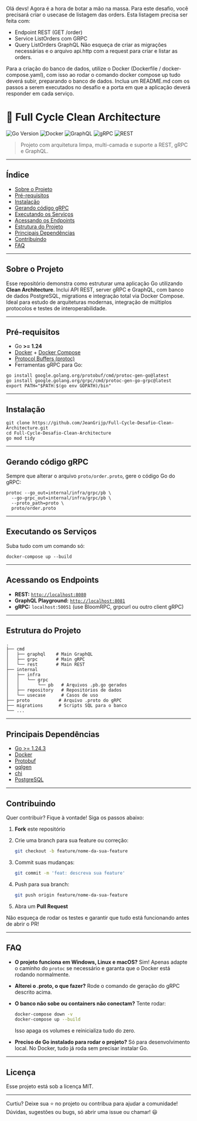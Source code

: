 Olá devs!
Agora é a hora de botar a mão na massa. Para este desafio, você precisará criar o usecase de listagem das orders.
Esta listagem precisa ser feita com:
- Endpoint REST (GET /order)
- Service ListOrders com GRPC
- Query ListOrders GraphQL
Não esqueça de criar as migrações necessárias e o arquivo api.http com a request para criar e listar as orders.

Para a criação do banco de dados, utilize o Docker (Dockerfile / docker-compose.yaml), com isso ao rodar o comando docker compose up tudo deverá subir, preparando o banco de dados.
Inclua um README.md com os passos a serem executados no desafio e a porta em que a aplicação deverá responder em cada serviço.


# 🚀 Full Cycle Clean Architecture

![Go Version](https://img.shields.io/badge/Go-1.24.3-blue)
![Docker](https://img.shields.io/badge/docker-ready-brightgreen)
![GraphQL](https://img.shields.io/badge/graphql-enabled-purple)
![gRPC](https://img.shields.io/badge/gRPC-enabled-blue)
![REST](https://img.shields.io/badge/REST-enabled-green)

> Projeto com arquitetura limpa, multi-camada e suporte a REST, gRPC e GraphQL.

---

## Índice

* [Sobre o Projeto](#sobre-o-projeto)
* [Pré-requisitos](#pré-requisitos)
* [Instalação](#instalação)
* [Gerando código gRPC](#gerando-código-grpc)
* [Executando os Serviços](#executando-os-serviços)
* [Acessando os Endpoints](#acessando-os-endpoints)
* [Estrutura do Projeto](#estrutura-do-projeto)
* [Principais Dependências](#principais-dependências)
* [Contribuindo](#contribuindo)
* [FAQ](#faq)

---

## Sobre o Projeto

Esse repositório demonstra como estruturar uma aplicação Go utilizando **Clean Architecture**. Inclui API REST, server gRPC e GraphQL, com banco de dados PostgreSQL, migrations e integração total via Docker Compose.
Ideal para estudo de arquiteturas modernas, integração de múltiplos protocolos e testes de interoperabilidade.

---

## Pré-requisitos

* Go **>= 1.24**
* [Docker](https://www.docker.com/) + [Docker Compose](https://docs.docker.com/compose/)
* [Protocol Buffers (protoc)](https://github.com/protocolbuffers/protobuf)
* Ferramentas gRPC para Go:

```
go install google.golang.org/protobuf/cmd/protoc-gen-go@latest
go install google.golang.org/grpc/cmd/protoc-gen-go-grpc@latest
export PATH="$PATH:$(go env GOPATH)/bin"
```

---

## Instalação

```
git clone https://github.com/JeanGrijp/Full-Cycle-Desafio-Clean-Architecture.git
cd Full-Cycle-Desafio-Clean-Architecture
go mod tidy
```

---

## Gerando código gRPC

Sempre que alterar o arquivo `proto/order.proto`, gere o código Go do gRPC:

```
protoc --go_out=internal/infra/grpc/pb \
  --go-grpc_out=internal/infra/grpc/pb \
  --proto_path=proto \
  proto/order.proto
```

---

## Executando os Serviços

Suba tudo com um comando só:

```
docker-compose up --build
```

---

## Acessando os Endpoints

* **REST:** [`http://localhost:8080`](http://localhost:8080)
* **GraphQL Playground:** [`http://localhost:8081`](http://localhost:8081)
* **gRPC:** `localhost:50051` (use BloomRPC, grpcurl ou outro client gRPC)

---

## Estrutura do Projeto

```
.
├── cmd
│   ├── graphql    # Main GraphQL
│   ├── grpc       # Main gRPC
│   └── rest       # Main REST
├── internal
│   ├── infra
│   │   └── grpc
│   │       └── pb   # Arquivos .pb.go gerados
│   ├── repository   # Repositórios de dados
│   └── usecase      # Casos de uso
├── proto           # Arquivo .proto do gRPC
├── migrations      # Scripts SQL para o banco
└── ...
```

---

## Principais Dependências

* [Go >= 1.24.3](https://go.dev/dl/)
* [Docker](https://www.docker.com/)
* [Protobuf](https://github.com/protocolbuffers/protobuf)
* [gqlgen](https://gqlgen.com/)
* [chi](https://github.com/go-chi/chi)
* [PostgreSQL](https://www.postgresql.org/)

---

## Contribuindo

Quer contribuir? Fique à vontade!
Siga os passos abaixo:

1. **Fork** este repositório
2. Crie uma branch para sua feature ou correção:

   ```sh
   git checkout -b feature/nome-da-sua-feature
   ```
3. Commit suas mudanças:

   ```sh
   git commit -m 'feat: descreva sua feature'
   ```
4. Push para sua branch:

   ```sh
   git push origin feature/nome-da-sua-feature
   ```
5. Abra um **Pull Request**

Não esqueça de rodar os testes e garantir que tudo está funcionando antes de abrir o PR!

---

## FAQ

* **O projeto funciona em Windows, Linux e macOS?**
  Sim! Apenas adapte o caminho do `protoc` se necessário e garanta que o Docker está rodando normalmente.

* **Alterei o .proto, o que fazer?**
  Rode o comando de geração do gRPC descrito acima.

* **O banco não sobe ou containers não conectam?**
  Tente rodar:

  ```sh
  docker-compose down -v
  docker-compose up --build
  ```

  Isso apaga os volumes e reinicializa tudo do zero.

* **Preciso de Go instalado para rodar o projeto?**
  Só para desenvolvimento local. No Docker, tudo já roda sem precisar instalar Go.

---

## Licença

Esse projeto está sob a licença MIT.

---

Curtiu? Deixe sua ⭐️ no projeto ou contribua para ajudar a comunidade!
Dúvidas, sugestões ou bugs, só abrir uma issue ou chamar! 😃
